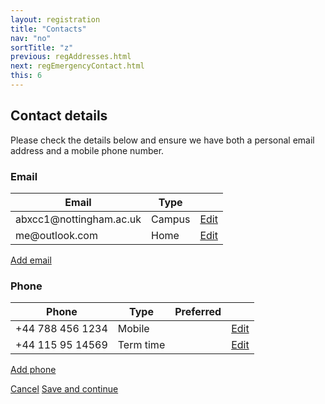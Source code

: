 ```yaml
---
layout: registration
title: "Contacts"
nav: "no"
sortTitle: "z"
previous: regAddresses.html
next: regEmergencyContact.html
this: 6
---
```


## Contact details

Please check the details below and ensure we have both a personal email address and a mobile phone number.


<h3>Email</h3>

<table class="table table-striped notFullWidth">
  <thead>
    <tr>
      <th scope="col">Email</th>
      <th scope="col">Type</th>
      <th scope="col"></th>
    </tr>
  </thead>
  <tbody>
    <tr>
      <td>abxcc1@nottingham.ac.uk</td>
      <td>Campus</td>
      <td><a class="btn btn-outline-primary" href="#"><i class="fas fa-edit"></i> Edit</a></td>
    </tr>
    <tr>
      <td>me@outlook.com</td>
      <td>Home</td>
      <td><a class="btn btn-outline-primary" href="#"><i class="fas fa-edit"></i> Edit</a></td>
    </tr>
  </tbody>
</table>

<a class="btn btn-outline-primary" href="#" style="margin-bottom:1.5em"><i class="fas fa-plus-square"></i> Add email</a>



<h3>Phone</h3>

<table class="table table-striped notFullWidth">
  <thead>
    <tr>
      <th scope="col">Phone</th>
      <th scope="col">Type</th>
      <th scope="col">Preferred</th>
      <th scope="col"></th>
    </tr>
  </thead>
  <tbody>
    <tr>
      <td>+44 788 456 1234</td>
      <td>Mobile</td>
      <td><i class="far fa-check-circle"></i></td>
      <td><a class="btn btn-outline-primary" href="#"><i class="fas fa-edit"></i> Edit</a></td>
    </tr>
    <tr>
      <td>+44 115 95 14569</td>
      <td>Term time</td>
      <td></td>
      <td><a class="btn btn-outline-primary" href="#"><i class="fas fa-edit"></i> Edit</a></td>
    </tr>
  </tbody>
</table>

<a class="btn btn-outline-primary" href="#" style="margin-bottom:1.5em"><i class="fas fa-plus-square"></i> Add phone</a>



<div id="buttons">
  <a class="btn btn-outline-secondary" href="{{page.previous}}">Cancel</a>
  <a class="btn btn-primary" type="submit" href="{{page.next}}">Save and continue</a>
</div>
